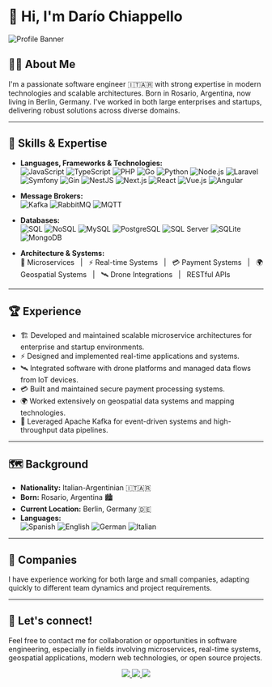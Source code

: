 # 👋 Hi, I'm **Darío Chiappello**

![Profile Banner](https://capsule-render.vercel.app/api?type=waving&color=0:0F2027,100:2C5364&height=140&section=header&text=Software%20Engineer&fontSize=32&fontColor=ffffff)

## 👨‍💻 About Me

I'm a passionate software engineer 🇮🇹🇦🇷 with strong expertise in modern technologies and scalable architectures. Born in Rosario, Argentina, now living in Berlin, Germany. I've worked in both large enterprises and startups, delivering robust solutions across diverse domains.

---

## 🚀 Skills & Expertise

- **Languages, Frameworks & Technologies:**  
  ![JavaScript](https://img.shields.io/badge/-JavaScript-F7DF1E?style=flat-square&logo=javascript&logoColor=black)
  ![TypeScript](https://img.shields.io/badge/-TypeScript-3178C6?style=flat-square&logo=typescript&logoColor=white)
  ![PHP](https://img.shields.io/badge/-PHP-777BB4?style=flat-square&logo=php&logoColor=white)
  ![Go](https://img.shields.io/badge/-Golang-00ADD8?style=flat-square&logo=go&logoColor=white)
  ![Python](https://img.shields.io/badge/-Python-3776AB?style=flat-square&logo=python&logoColor=white)
  ![Node.js](https://img.shields.io/badge/-Node.js-339933?style=flat-square&logo=node.js&logoColor=white)
  ![Laravel](https://img.shields.io/badge/-Laravel-FF2D20?style=flat-square&logo=laravel&logoColor=white)
  ![Symfony](https://img.shields.io/badge/-Symfony-000000?style=flat-square&logo=symfony&logoColor=white)
  ![Gin](https://img.shields.io/badge/-Gin-00ADD8?style=flat-square&logo=go&logoColor=white)
  ![NestJS](https://img.shields.io/badge/-NestJS-E0234E?style=flat-square&logo=nestjs&logoColor=white)
  ![Next.js](https://img.shields.io/badge/-Next.js-000000?style=flat-square&logo=next.js&logoColor=white)
  ![React](https://img.shields.io/badge/-React-61DAFB?style=flat-square&logo=react&logoColor=black)
  ![Vue.js](https://img.shields.io/badge/-Vue.js-4FC08D?style=flat-square&logo=vue.js&logoColor=white)
  ![Angular](https://img.shields.io/badge/-Angular-DD0031?style=flat-square&logo=angular&logoColor=white)

- **Message Brokers:**  
  ![Kafka](https://img.shields.io/badge/-Apache%20Kafka-231F20?style=flat-square&logo=apachekafka&logoColor=white)
  ![RabbitMQ](https://img.shields.io/badge/-RabbitMQ-FF6600?style=flat-square&logo=rabbitmq&logoColor=white)
  ![MQTT](https://img.shields.io/badge/-MQTT-660066?style=flat-square&logo=data:image/svg+xml;base64,PHN2ZyB4bWxucz0iaHR0cDovL3d3dy53My5vcmcvMjAwMC9zdmciIHdpZHRoPSIyMCIgaGVpZ2h0PSIyMCI+PHJlY3Qgd2lkdGg9IjIwIiBoZWlnaHQ9IjIwIiBmaWxsPSIjNjYwMDY2IiByeD0iMyIvPjwvc3ZnPg==&logoColor=white)
  
- **Databases:**  
  ![SQL](https://img.shields.io/badge/-SQL-4479A1?style=flat-square&logo=mysql&logoColor=white)
  ![NoSQL](https://img.shields.io/badge/-NoSQL-4DB33D?style=flat-square&logo=mongodb&logoColor=white)
  ![MySQL](https://img.shields.io/badge/-MySQL-4479A1?style=flat-square&logo=mysql&logoColor=white)
  ![PostgreSQL](https://img.shields.io/badge/-PostgreSQL-336791?style=flat-square&logo=postgresql&logoColor=white)
  ![SQL Server](https://img.shields.io/badge/-SQL%20Server-CC2927?style=flat-square&logo=microsoftsqlserver&logoColor=white)
  ![SQLite](https://img.shields.io/badge/-SQLite-003B57?style=flat-square&logo=sqlite&logoColor=white)
  ![MongoDB](https://img.shields.io/badge/-MongoDB-47A248?style=flat-square&logo=mongodb&logoColor=white)

- **Architecture & Systems:**  
  🧩 Microservices &nbsp; | &nbsp; ⚡ Real-time Systems &nbsp; | &nbsp; 💳 Payment Systems &nbsp; | &nbsp; 🌍 Geospatial Systems &nbsp; | &nbsp; 🛰️ Drone Integrations &nbsp; | &nbsp; RESTful APIs

---

## 🏆 Experience

- 🏗️ Developed and maintained scalable microservice architectures for enterprise and startup environments.
- ⚡ Designed and implemented real-time applications and systems.
- 🛰️ Integrated software with drone platforms and managed data flows from IoT devices.
- 💳 Built and maintained secure payment processing systems.
- 🌍 Worked extensively on geospatial data systems and mapping technologies.
- 🔗 Leveraged Apache Kafka for event-driven systems and high-throughput data pipelines.

---

## 🗺️ Background

- **Nationality:** Italian-Argentinian 🇮🇹🇦🇷  
- **Born:** Rosario, Argentina 🏙️  
- **Current Location:** Berlin, Germany 🇩🇪  
- **Languages:**  
  ![Spanish](https://img.shields.io/badge/-Spanish-E60026?style=flat-square&logoColor=white) 
  ![English](https://img.shields.io/badge/-English-0072C6?style=flat-square&logoColor=white)
  ![German](https://img.shields.io/badge/-German-000000?style=flat-square&logoColor=white)
  ![Italian](https://img.shields.io/badge/-Italian-008C45?style=flat-square&logoColor=white)

---

## 🏢 Companies

I have experience working for both large and small companies, adapting quickly to different team dynamics and project requirements.

---

## 🤝 Let's connect!

Feel free to contact me for collaboration or opportunities in software engineering, especially in fields involving microservices, real-time systems, geospatial applications, modern web technologies, or open source projects.

<p align="center">
  <a href="mailto:dariochiappello@gmail.com">
    <img src="https://img.shields.io/badge/Email-D14836?style=flat-square&logo=gmail&logoColor=white"/>
  </a>
  <a href="https://www.linkedin.com/in/dar%C3%ADo-chiappello-9b3b07b2/" target="_blank">
    <img src="https://img.shields.io/badge/LinkedIn-0077B5?style=flat-square&logo=linkedin&logoColor=white"/>
  </a>
  <a href="https://github.com/DarioChiappello" target="_blank">
    <img src="https://img.shields.io/badge/GitHub-181717?style=flat-square&logo=github&logoColor=white"/>
  </a>
</p>
